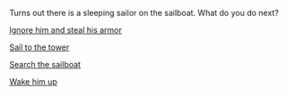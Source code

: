 Turns out there is a sleeping sailor on the sailboat. What do you do next?

[Ignore him and steal his armor](./super-powers/super-powers.md)

[Sail to the tower](sail/sail.md)

[Search the sailboat](search/search.md)

[Wake him up](wake/wake.md)
